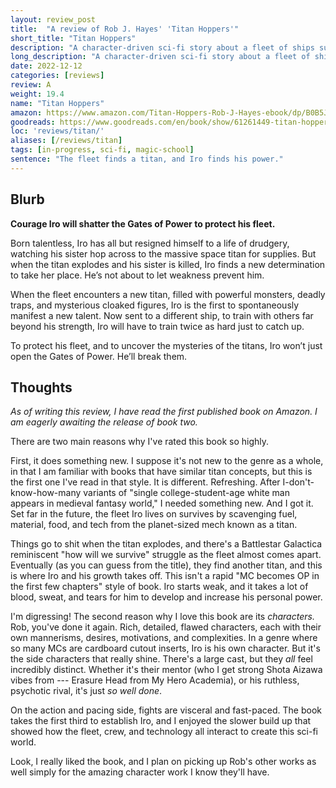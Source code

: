 ```yaml
---
layout: review_post
title:  "A review of Rob J. Hayes' 'Titan Hoppers'"
short_title: "Titan Hoppers"
description: "A character-driven sci-fi story about a fleet of ships surviving by scavenging off planet-sized titans."
long_description: "A character-driven sci-fi story about a fleet of ships surviving by scavenging off planet-sized titans."
date: 2022-12-12
categories: [reviews]
review: A
weight: 19.4
name: "Titan Hoppers"
amazon: https://www.amazon.com/Titan-Hoppers-Rob-J-Hayes-ebook/dp/B0B5JDMLQV
goodreads: https://www.goodreads.com/en/book/show/61261449-titan-hoppers
loc: 'reviews/titan/'
aliases: [/reviews/titan]
tags: [in-progress, sci-fi, magic-school]
sentence: "The fleet finds a titan, and Iro finds his power."
---
```





## Blurb

**Courage Iro will shatter the Gates of Power to protect his fleet.**

Born talentless, Iro has all but resigned himself to a life of drudgery, watching his sister hop across to the massive space titan for supplies. But when the titan explodes and his sister is killed, Iro finds a new determination to take her place. He’s not about to let weakness prevent him.

When the fleet encounters a new titan, filled with powerful monsters, deadly traps, and mysterious cloaked figures, Iro is the first to spontaneously manifest a new talent. Now sent to a different ship, to train with others far beyond his strength, Iro will have to train twice as hard just to catch up.

To protect his fleet, and to uncover the mysteries of the titans, Iro won’t just open the Gates of Power. He’ll break them.

## Thoughts

*As of writing this review, I have read the first published book on Amazon. I am eagerly awaiting the release of book two.*

There are two main reasons why I've rated this book so highly.

First, it does something new. I suppose it's not new to the genre as a whole, in that I am familiar with books that have similar titan concepts, but this is the first one I've read in that style. It is different. Refreshing. After I-don't-know-how-many variants of "single college-student-age white man appears in medieval fantasy world," I needed something new. And I got it. Set far in the future, the fleet Iro lives on survives by scavenging fuel, material, food, and tech from the planet-sized mech known as a titan.

Things go to shit when the titan explodes, and there's a Battlestar Galactica reminiscent "how will we survive" struggle as the fleet almost comes apart. Eventually (as you can guess from the title), they find another titan, and this is where Iro and his growth takes off. This isn't a rapid "MC becomes OP in the first few chapters" style of book. Iro starts weak, and it takes a lot of blood, sweat, and tears for him to develop and increase his personal power.

I'm digressing! The second reason why I love this book are its *characters.* Rob, you've done it again. Rich, detailed, flawed characters, each with their own mannerisms, desires, motivations, and complexities. In a genre where so many MCs are cardboard cutout inserts, Iro is his own character. But it's the side characters that really shine. There's a large cast, but they *all* feel incredibly distinct. Whether it's their mentor (who I get strong Shota Aizawa vibes from --- Erasure Head from My Hero Academia), or his ruthless, psychotic rival, it's just *so well done*.

On the action and pacing side, fights are visceral and fast-paced. The book takes the first third to establish Iro, and I enjoyed the slower build up that showed how the fleet, crew, and technology all interact to create this sci-fi world.

Look, I really liked the book, and I plan on picking up Rob's other works as well simply for the amazing character work I know they'll have.
